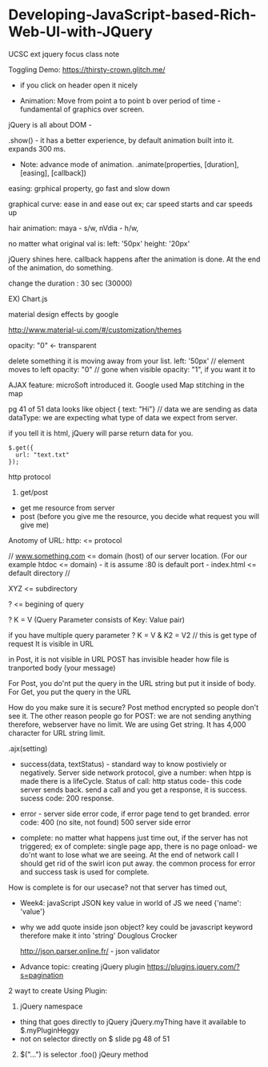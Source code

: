 # Developing-JavaScript-based-Rich-Web-UI-with-JQuery
UCSC ext jquery focus class note

Toggling Demo: 
https://thirsty-crown.glitch.me/

- if you click on header open it nicely

- Animation:  Move from point a to point b over period of time - fundamental of graphics over screen.

jQuery is all about DOM - 

.show() - it has a better experience, by default animation built into it.  expands 300 ms.

- Note: advance mode of animation.
.animate(properties, [duration], [easing], [callback])

easing: grphical property, go fast and slow down

graphical curve:  ease in and ease out 
ex; car speed starts and car speeds up

hair animation: maya - s/w, nVdia - h/w, 

no matter what original val is: left: '50px'
                                height: '20px'

jQuery shines here. callback happens after the animation is done.  At the end of the animation, do something.

change the duration : 30 sec (30000)

EX) 
Chart.js

material design effects by google

http://www.material-ui.com/#/customization/themes

opacity: "0" <- transparent

delete something it is moving away from your list.
left: '50px' // element moves to left
opacity: "0" // gone
when visible opacity: "1", if you want it to 

AJAX feature: microSoft introduced it. 
Google used Map
stitching in the map

pg 41 of 51
data looks like object
{ text: "Hi"} // data we are sending as data
dataType: we are expecting what type of data we expect from
  server.

if you tell it is html, jQuery will parse return data for you.

    $.get({
      url: "text.txt"
    });


http protocol
1) get/post
- get me resource from server
- post (before you give me the resource, you decide what request you will give me)


Anotomy of URL:
http: <= protocol

// 
www.something.com <= domain (host) of our server location. 
        (For our example
            htdoc <= domain)
            - it is assume :80 is default port
            - index.html <= default directory
//

XYZ <= subdirectory

? <= begining of query

? K = V (Query Parameter consists of Key: Value pair)  

if you have multiple query parameter
? K = V & K2 = V2 // this is get type of request It is visible in URL

in Post, it is not visible in URL
POST has invisible header how file is tranported
        body (your message)

For Post, you do'nt put the query in the URL string but put it inside of body.
For Get, you put the query in the URL

How do you make sure it is secure? Post method encrypted so people don't see it.
The other reason people go for POST: we are not sending anything therefore,
  webserver have no limit.  We are using Get string.  It has 4,000 character for URL string limit.

.ajx(setting)

- success(data, textStatus) - standard way to know postiviely or negatively. Server side network protocol, give a number: when htpp is made there is a lifeCycle.  Status of call:
http status code- this code server sends back.  send a call and you get a response, it is success.  sucess code: 200 response.

- error - server side error code, if error page tend to get branded.  error code: 400 (no site, not found)
500 server side error

- complete: no matter what happens just time out, if the server has not triggered; 
ex of complete: single page app, there is no page onload- we do'nt want to lose what we are seeing.  At the end of network call I should get rid of the swirl icon put away.  the common process for error and success task is used for complete.

How is complete is for our usecase?  not that server has timed out, 

- Week4:
javaScript JSON key value in world of JS we need 
{'name': 'value'}

- why we add quote inside json object?
  key could be javascript keyword therefore make it into 'string'
  Douglous Crocker

  http://json.parser.online.fr/ - json validator

- Advance topic: creating jQuery plugin
https://plugins.jquery.com/?s=pagination

2 wayt to create Using Plugin:
1) jQuery namespace 
- thing that goes directly to jQuery
jQuery.myThing 
have it available to $.myPluginHeggy
- not on selector directly on $
slide pg 48 of 51

2) $("...") is selector .foo() jQeury method

